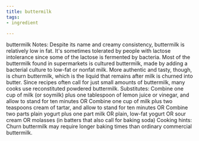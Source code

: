 ```yaml
---
title: buttermilk
tags:
- ingredient

---
```

buttermilk Notes: Despite its name and creamy consistency, buttermilk is relatively low in fat. It's sometimes tolerated by people with lactose intolerance since some of the lactose is fermented by bacteria. Most of the buttermilk found in supermarkets is cultured buttermilk, made by adding a bacterial culture to low-fat or nonfat milk. More authentic and tasty, though, is churn buttermilk, which is the liquid that remains after milk is churned into butter. Since recipes often call for just small amounts of buttermilk, many cooks use reconstituted powdered buttermilk. Substitutes: Combine one cup of milk (or soymilk) plus one tablespoon of lemon juice or vinegar, and allow to stand for ten minutes OR Combine one cup of milk plus two teaspoons cream of tartar, and allow to stand for ten minutes OR Combine two parts plain yogurt plus one part milk OR plain, low-fat yogurt OR sour cream OR molasses (in batters that also call for baking soda) Cooking hints: Churn buttermilk may require longer baking times than ordinary commercial buttermilk.
